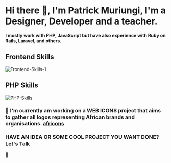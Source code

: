 # Hi there 👋, I'm Patrick Muriungi, I'm a Designer, Developer and a teacher. 


**I mostly work with PHP, JavaScript but have also experience with Ruby on Rails, Laravel, and others.**

## Frontend Skills

![Frontend-Skills-1](https://user-images.githubusercontent.com/11283502/91830597-a6997a80-ec4b-11ea-97d6-327700615135.png)

## PHP Skills

![PHP-Skills](https://user-images.githubusercontent.com/11283502/91830660-be70fe80-ec4b-11ea-973f-c783dfafb998.png)



### 🔭 I'm currently am working on a **WEB ICONS** project that aims to gather all logos representing African brands and organisations. [africons](https://github.com/MuriungiPatrick/africons)

### HAVE AN IDEA OR SOME COOL PROJECT YOU WANT DONE? Let's Talk
  

💬
<!--
**MuriungiPatrick/MuriungiPatrick** is a ✨ _special_ ✨ repository because its `README.md` (this file) appears on your GitHub profile.

Here are some ideas to get you started:

- 🔭 I’m currently working on ...
- 🌱 I’m currently learning ...
- 👯 I’m looking to collaborate on ...
- 🤔 I’m looking for help with ...
- 💬 Ask me about ...
- 📫 How to reach me: ...
- 😄 Pronouns: ...
- ⚡ Fun fact: ...
-->
